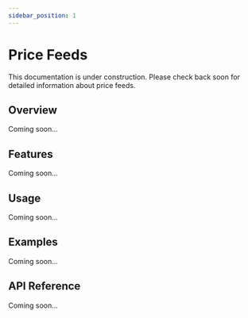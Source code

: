 ```yaml
---
sidebar_position: 1
---
```


# Price Feeds

This documentation is under construction. Please check back soon for detailed information about price feeds.

## Overview

Coming soon...

## Features

Coming soon...

## Usage

Coming soon...

## Examples

Coming soon...

## API Reference

Coming soon...
